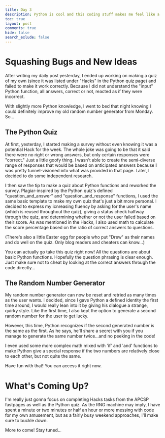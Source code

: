 ```yaml
---
title: Day 3
description: Python is cool and this coding stuff makes me feel like a god. I need to be stopped.
toc: true
layout: post
comments: true
hide: false
search_exlude: false
---
```


# Squashing Bugs and New Ideas

After writing my daily post yesterday, I ended up working on making a quiz of my own (since it was listed under "Hacks" in the Python quiz page) and failed to make it work correctly. Because I did not understand the "input" Python function, all answers, correct or not, reacted as if they were incorrect.

With slightly more Python knowledge, I went to bed that night knowing I could definitely improve my old random number generator from Monday. So...

## The Python Quiz

At first, yesterday, I started making a survey without even knowing it was a potential Hack for the week. The whole joke was going to be that it said there were no right or wrong answers, but only certain responses were "correct." Just a little goofy thing. I wasn't able to create the semi-diverse range of responses that would be based on anticipated answers because I was pretty tunnel-visioned into what was provided in that page. Later, I decided to do some independent research.

I then saw the tip to make a quiz about Python functions and reworked the survey. Plagiar-inspired by the Python quiz's defined "question_and_answer" and "question_and_response" functions, I used the same basic template to make my own quiz that's just a bit more personal. I decided to express my icnreasing fluency by asking for the user's name (which is reused throughout the quiz), giving a status check halfway through the quiz, and determining whether or not the user failed based on their score. As was mentioned in the Hacks, I also used math to calculate the score percentage based on the ratio of correct answers to questions.

(There's also a little Easter egg for people who put "Drew" as their names and do well on the quiz. Only blog readers and cheaters can know...)

You can actually go take this quiz right now! All the questions are about basic Python functions. Hopefully the question phrasing is clear enough. Just make sure not to cheat by looking at the correct answers through the code directly...

## The Random Number Generator

My random number generator can now be reset and retried as many times as the user wants. I decided, since I gave Python a defined identity the first time around, I would really lean into it by giving his dialogue a strange, quirky style. Like the first time, I also kept the option to generate a second random number for the user to get lucky.

However, this time, Python recognizes if the second generated number is the same as the first. As he says, he'll share a secret with you if you manage to generate the same number twice...and no peeking in the code!

I even used some more complex math mixed with 'if' and 'and' functions to make Python give a special response if the two numbers are relatively close to each other,  but not quite the same.

Have fun with that! You can access it right now.

# What's Coming Up?

I'm really just gonna focus on completing Hacks tasks from the APCSP fastpages as well as the Python quiz. As the RNG machine may imply, I have spent a minute or two minutes or half an hour or more messing with code for my own amusement, but as a fairly busy weekend approaches, I'll make sure to buckle down.

More to come! Stay tuned...